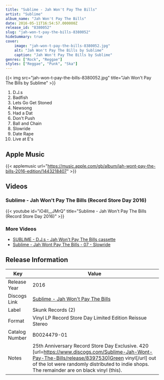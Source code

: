 ```yaml
---
title: "Sublime - Jah Won't Pay The Bills"
artist: "Sublime"
album_name: "Jah Won't Pay The Bills"
date: 2016-05-11T16:54:57.000000Z
release_id: "8380052"
slug: "jah-won-t-pay-the-bills-8380052"
hideSummary: true
cover:
    image: "jah-won-t-pay-the-bills-8380052.jpg"
    alt: "Jah Won't Pay The Bills by Sublime"
    caption: "Jah Won't Pay The Bills by Sublime"
genres: ["Rock", "Reggae"]
styles: ["Reggae", "Punk", "Ska"]
---
```


{{< img src="jah-won-t-pay-the-bills-8380052.jpg" title="Jah Won't Pay The Bills by Sublime" >}}

<!-- section break -->

1. D.J.s
2. Badfish
3. Lets Go Get Stoned
4. Newsong
5. Had a Dat
6. Don't Push
7. Ball and Chain
8. Slowride
9. Date Rape
10. Live at E's

<!-- section break -->




## Apple Music
{{< applemusic url="https://music.apple.com/gb/album/jah-wont-pay-the-bills-2016-edition/1443218407" >}}





## Videos
### Sublime - Jah Won't Pay The Bills (Record Store Day 2016)
{{< youtube id="iO4ll__JMrQ" title="Sublime - Jah Won't Pay The Bills (Record Store Day 2016)" >}}<br>

### More Videos

- [SUBLIME - D.J.s - Jah Won't Pay The Bills cassette](https://www.youtube.com/watch?v=uPEBQypmZV8)
- [Sublime - Jah Wont Pay The Bills - 07 - Slowride](https://www.youtube.com/watch?v=39JvLs7zLu4)


## Release Information
|  Key           | Value                                                |
| ---------------| ---------------------------------------------------- |
| Release Year   | 2016                                   |
| Discogs Link   | [Sublime - Jah Won't Pay The Bills](https://www.discogs.com/release/8380052-Sublime-Jah-Wont-Pay-The-Bills) |
| Label          | Skunk Records (2) |
| Format         | Vinyl LP Record Store Day Limited Edition Reissue Stereo |
| Catalog Number | B0024479-01 |
| Notes | 25th Anniversary Record Store Day Exclusive.  420 [url=https://www.discogs.com/Sublime-Jah-Wont-Pay-The-Bills/release/8397530]Green vinyl[/url] out of the lot were randomly distributed to indie shops. The remainder are on black vinyl (this). |